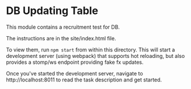 DB Updating Table
=================

This module contains a recruitment test for DB.

The instructions are in the site/index.html file.

To view them, run `npm start` from within this directory.  This
will start a development server (using webpack) that supports hot reloading,
but also provides a stomp/ws endpoint providing fake fx updates.

Once you've started the development server, navigate to http://localhost:8011
to read the task description and get started.
